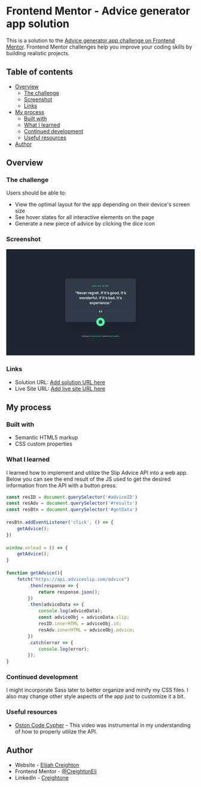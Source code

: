 # Frontend Mentor - Advice generator app solution

This is a solution to the [Advice generator app challenge on Frontend Mentor](https://www.frontendmentor.io/challenges/advice-generator-app-QdUG-13db). Frontend Mentor challenges help you improve your coding skills by building realistic projects.

## Table of contents

- [Overview](#overview)
  - [The challenge](#the-challenge)
  - [Screenshot](#screenshot)
  - [Links](#links)
- [My process](#my-process)
  - [Built with](#built-with)
  - [What I learned](#what-i-learned)
  - [Continued development](#continued-development)
  - [Useful resources](#useful-resources)
- [Author](#author)

## Overview

### The challenge

Users should be able to:

- View the optimal layout for the app depending on their device's screen size
- See hover states for all interactive elements on the page
- Generate a new piece of advice by clicking the dice icon

### Screenshot

![Desktop screenshot of the app](/images/screenshot.png)

### Links

- Solution URL: [Add solution URL here]()
- Live Site URL: [Add live site URL here]()

## My process

### Built with

- Semantic HTML5 markup
- CSS custom properties

### What I learned

I learned how to implement and utilize the Slip Advice API into a web app. Below you can see the end result of the JS used to get the desired information from the API with a button press:

```js
const resID = document.querySelector('#adviceID')
const resAdv = document.querySelector('#results')
const resBtn = document.querySelector('#getData')

resBtn.addEventListener('click', () => {
    getAdvice();
})

window.onload = () => {
    getAdvice();
}

function getAdvice(){
    fetch("https://api.adviceslip.com/advice")
        .then(response => {
            return response.json();
        })
        .then(adviceData => {
            console.log(adviceData);
            const adviceObj = adviceData.slip;
            resID.innerHTML = adviceObj.id;
            resAdv.innerHTML = adviceObj.advice;
        })
        .catch(error => {
            console.log(error);
        });
}
```

### Continued development

I might incorporate Sass later to better organize and minify my CSS files. I also may change other style aspects of the app just to customize it a bit.

### Useful resources

- [Oston Code Cypher](https://www.youtube.com/watch?v=2AfzKmgqWUE) - This video was instrumental in my understanding of how to properly utilize the API.

## Author

- Website - [Elijah Creighton](https://creightoneli.github.io/)
- Frontend Mentor - [@CreightonEli](https://www.frontendmentor.io/profile/CreightonEli)
- LinkedIn - [Creightone](www.linkedin.com/in/creightone)